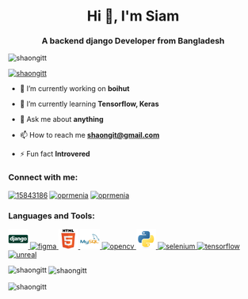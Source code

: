 <h1 align="center">Hi 👋, I'm Siam</h1>
<h3 align="center">A backend django Developer from Bangladesh</h3>

<p align="left"> <img src="https://komarev.com/ghpvc/?username=shaongitt&label=Profile%20views&color=0e75b6&style=flat" alt="shaongitt" /> </p>

<p align="left"> <a href="https://github.com/ryo-ma/github-profile-trophy"><img src="https://github-profile-trophy.vercel.app/?username=shaongitt" alt="shaongitt" /></a> </p>

- 🔭 I’m currently working on **boihut**

- 🌱 I’m currently learning **Tensorflow, Keras**

- 💬 Ask me about **anything**

- 📫 How to reach me **shaongit@gmail.com**

- ⚡ Fun fact **Introvered**

<h3 align="left">Connect with me:</h3>
<p align="left">
<a href="https://stackoverflow.com/users/15843186" target="blank"><img align="center" src="https://raw.githubusercontent.com/rahuldkjain/github-profile-readme-generator/master/src/images/icons/Social/stack-overflow.svg" alt="15843186" height="30" width="40" /></a>
<a href="https://www.hackerrank.com/oprmenia" target="blank"><img align="center" src="https://raw.githubusercontent.com/rahuldkjain/github-profile-readme-generator/master/src/images/icons/Social/hackerrank.svg" alt="oprmenia" height="30" width="40" /></a>
<a href="https://codeforces.com/profile/oprmenia" target="blank"><img align="center" src="https://raw.githubusercontent.com/rahuldkjain/github-profile-readme-generator/master/src/images/icons/Social/codeforces.svg" alt="oprmenia" height="30" width="40" /></a>
</p>

<h3 align="left">Languages and Tools:</h3>
<p align="left"> <a href="https://www.djangoproject.com/" target="_blank" rel="noreferrer"> <img src="https://raw.githubusercontent.com/devicons/devicon/master/icons/django/django-original.svg" alt="django" width="40" height="40"/> </a> <a href="https://www.figma.com/" target="_blank" rel="noreferrer"> <img src="https://www.vectorlogo.zone/logos/figma/figma-icon.svg" alt="figma" width="40" height="40"/> </a> <a href="https://www.w3.org/html/" target="_blank" rel="noreferrer"> <img src="https://raw.githubusercontent.com/devicons/devicon/master/icons/html5/html5-original-wordmark.svg" alt="html5" width="40" height="40"/> </a> <a href="https://www.mysql.com/" target="_blank" rel="noreferrer"> <img src="https://raw.githubusercontent.com/devicons/devicon/master/icons/mysql/mysql-original-wordmark.svg" alt="mysql" width="40" height="40"/> </a> <a href="https://opencv.org/" target="_blank" rel="noreferrer"> <img src="https://www.vectorlogo.zone/logos/opencv/opencv-icon.svg" alt="opencv" width="40" height="40"/> </a> <a href="https://www.python.org" target="_blank" rel="noreferrer"> <img src="https://raw.githubusercontent.com/devicons/devicon/master/icons/python/python-original.svg" alt="python" width="40" height="40"/> </a> <a href="https://www.selenium.dev" target="_blank" rel="noreferrer"> <img src="https://raw.githubusercontent.com/detain/svg-logos/780f25886640cef088af994181646db2f6b1a3f8/svg/selenium-logo.svg" alt="selenium" width="40" height="40"/> </a> <a href="https://www.tensorflow.org" target="_blank" rel="noreferrer"> <img src="https://www.vectorlogo.zone/logos/tensorflow/tensorflow-icon.svg" alt="tensorflow" width="40" height="40"/> </a> <a href="https://unrealengine.com/" target="_blank" rel="noreferrer"> <img src="https://raw.githubusercontent.com/kenangundogan/fontisto/036b7eca71aab1bef8e6a0518f7329f13ed62f6b/icons/svg/brand/unreal-engine.svg" alt="unreal" width="40" height="40"/> </a> </p>

<p><img align="left" src="https://github-readme-stats.vercel.app/api/top-langs?username=shaongitt&show_icons=true&locale=en&layout=compact&theme=dark" alt="shaongitt" /></p>

<p>&nbsp;<img align="center" src="https://github-readme-stats.vercel.app/api?username=shaongitt&show_icons=true&locale=en&theme=merko" alt="shaongitt" /></p>

<p><img align="center" src="https://github-readme-streak-stats.herokuapp.com/?user=shaongitt&" alt="shaongitt" /></p>

